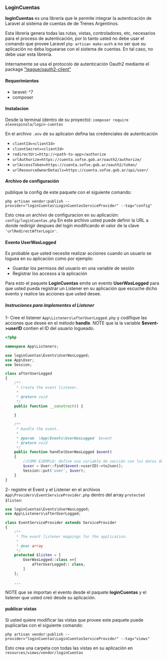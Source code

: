 ### LoginCuentas
<b>loginCuentas</b> es una librería que le permite integrar la autenticación de Laravel al sistema de cuentas de de Trenes Argentinos.

Esta librería genera todas las rutas, vistas, controladores, etc, necesarios para el proceso de autenticación, por lo tanto usted no debe usar el comando que provee Laravel `php artisan make:auth` a no ser que su aplicación no deba loguearse con el sistema de cuentas. En tal caso, no debe usar esta librería.

Internamente se usa el protocolo de autenticación Oauth2 mediante el package ["league/oauth2-client"](https://packagist.org/packages/league/oauth2-client) 

#### Requerimientos
- laravel: ^7
- composer 

#### Instalacion

Desde la terminal (dentro de su proyecto): 
`composer require alexespinola/login-cuentas`

En el archivo  `.env` de su aplicaion defina las credenciales de autenticación 

- `clientId=<clientId>`
- `clientSecret=<clientId>` 
- `redirectUri=http://<path-to-app>/authorize`
- `urlAuthorize=https://cuenta.sofse.gob.ar/oauth2/authorize/`
- `urlAccessToken=https://cuenta.sofse.gob.ar/oauth2/token/`
- `urlResourceOwnerDetails=https://cuenta.sofse.gob.ar/api/user/`

#### Archivo de configuración
publique la config de este paquete con el siguiente comando:

`php artisan vendor:publish --provider="loginCuentas\LoginCuentasServiceProvider" --tag="config"`

Esto crea un archivo de configuracion en su aplicación: `config/loginCuentas.php`
En este archivo usted puede definir la URL a donde redirigir despues del login modificando el valor de la clave `'urlRedirectAfterLogin'`.

#### Evento UserWasLogged 
Es probable que usted necesite realizar acciones cuando un usuario se loguea en su aplicacíon como por ejemplo:
  - Guardar los permisos del usuario en una variable de sesión
  - Registrar los accesos a la aplicación

Para esto el paquete <b>LoginCuentas</b> emite un evento <b>UserWasLogged</b> para que usted pueda registrar un Listener en su aplicación que escuche dicho evento y realice las acciones que usted desee. 

##### Instruciones para implementes el Listener

1- Cree el listener  `App\Listeners\afterUserLogged.php` y codifique las acciones que desee en el método <b>handle</b>. 
NOTE que la la variable <b>$event->userID</b> contien el ID del usuario logueado.

```php
<?php

namespace App\Listeners;

use loginCuentas\Events\UserWasLogged;
use App\User;
use Session;

class afterUserLogged
{
    /**
     * Create the event listener.
     *
     * @return void
     */
    public function __construct() {
      
    }

    /**
     * Handle the event.
     *
     * @param  \App\Events\UserWasLogged  $event
     * @return void
     */
    public function handle(UserWasLogged $event)
    {
        //COMO EJEMPLO: define una variable de sección con los datos del usuario
        $user = User::find($event->userID)->toJson();
        Session::put('user', $user);
    }
}
```

2- registre el Event y el Listener en el archivos `App\Providers\EventServiceProvider.php` dentro del array `protected $listen`:

```php
use loginCuentas\Events\UserWasLogged;
use App\Listeners\afterUserLogged;

class EventServiceProvider extends ServiceProvider
{
    /**
     * The event listener mappings for the application.
     *
     * @var array
     */
    protected $listen = [
        UserWasLogged::class =>[
            afterUserLogged:: class,
        ]
    ];

    ...
```

NOTE que se importan el evento desde el paquete <b>loginCuentas</b> y el listener que usted creó desde su aplicación. 

#### publicar vistas
Si usted quiere modificar las vistas que provee este paquete puede puplicarlas con el siguiente comando: 

`php artisan vendor:publish --provider="loginCuentas\LoginCuentasServiceProvider" --tag="views"`

Esto crea una carpeta con todas las vistas en su aplicación en `resources/views/vendor/loginCuentas`

